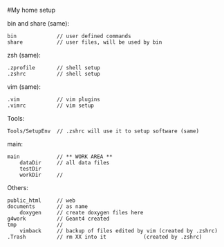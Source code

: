 
#My home setup

bin and share (same):

    bin             // user defined commands
    share           // user files, will be used by bin

zsh (same):

    .zprofile       // shell setup
    .zshrc          // shell setup

vim (same):

    .vim            // vim plugins
    .vimrc          // vim setup

Tools:

    Tools/SetupEnv  // .zshrc will use it to setup software (same)

main:

    main            // ** WORK AREA **
        dataDir     // all data files
        testDir
        workDir     // 

Others:

    public_html     // web
    documents       // as name
        doxygen     // create doxygen files here
    g4work          // Geant4 created
    tmp             // 
        vimback     // backup of files edited by vim (created by .zshrc)
    .Trash          // rm XX into it            (created by .zshrc)


